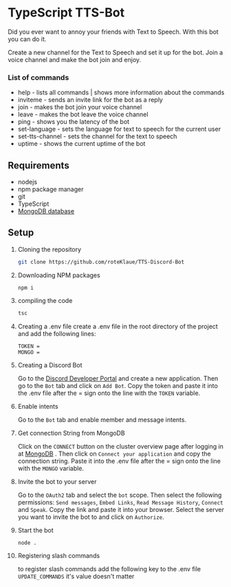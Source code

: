 # TypeScript TTS-Bot

Did you ever want to annoy your friends with Text to Speech.
With this bot you can do it.

Create a new channel for the Text to Speech and set it up for the bot.
Join a voice channel and make the bot join and enjoy.

### List of commands

 * help - lists all commands | shows more information about the commands
 * inviteme - sends an invite link for the bot as a reply
 * join - makes the bot join your voice channel
 * leave - makes the bot leave the voice channel
 * ping - shows you the latency of the bot
 * set-language - sets the language for text to speech for the current user
 * set-tts-channel - sets the channel for the text to speech
 * uptime - shows the current uptime of the bot

## Requirements

* nodejs
* npm package manager
* git
* TypeScript
* [MongoDB database](./doc/MONGODB.md)

## Setup

1. Cloning the repository

    ```bash
    git clone https://github.com/roteKlaue/TTS-Discord-Bot
    ```

2. Downloading NPM packages

    ```bach
    npm i
    ```

3. compiling the code

    ```bash
    tsc
    ```

4. Creating a .env file
    create a .env file in the root directory of the project and add the following lines:

    ```env
    TOKEN =
    MONGO =
    ```

5. Creating a Discord Bot

   Go to the [Discord Developer Portal](https://discord.com/developers/applications) and create a new application. Then go to the `Bot` tab and click on `Add Bot`. Copy the token and paste it into the .env file after the = sign onto the line with the `TOKEN` variable.

6. Enable intents

   Go to the `Bot` tab and enable member and message intents.

7. Get connection String from MongoDB

   Click on the `CONNECT` button on the cluster overview page after logging in at [MongoDB](https://mongodb.com) . Then click on `Connect your application` and copy the connection string. Paste it into the .env file after the = sign onto the line with the `MONGO` variable.

8. Invite the bot to your server

    Go to the `OAuth2` tab and select the `bot` scope. Then select the following permissions: `Send messages`, `Embed Links`, `Read Message History`, `Connect` and `Speak`. Copy the link and paste it into your browser. Select the server you want to invite the bot to and click on `Authorize`.

9. Start the bot

    ```bash
    node .
    ```

10. Registering slash commands
    
    to register slash commands add the following key to the .env file `UPDATE_COMMANDS` it's value doesn't matter
